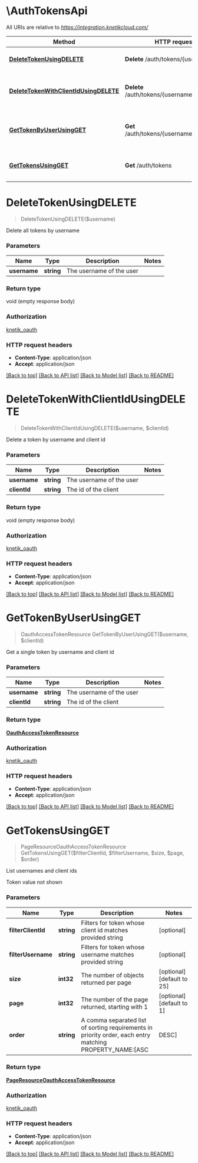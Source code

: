 # \AuthTokensApi

All URIs are relative to *https://integration.knetikcloud.com/*

Method | HTTP request | Description
------------- | ------------- | -------------
[**DeleteTokenUsingDELETE**](AuthTokensApi.md#DeleteTokenUsingDELETE) | **Delete** /auth/tokens/{username} | Delete all tokens by username
[**DeleteTokenWithClientIdUsingDELETE**](AuthTokensApi.md#DeleteTokenWithClientIdUsingDELETE) | **Delete** /auth/tokens/{username}/{client_id} | Delete a token by username and client id
[**GetTokenByUserUsingGET**](AuthTokensApi.md#GetTokenByUserUsingGET) | **Get** /auth/tokens/{username}/{client_id} | Get a single token by username and client id
[**GetTokensUsingGET**](AuthTokensApi.md#GetTokensUsingGET) | **Get** /auth/tokens | List usernames and client ids


# **DeleteTokenUsingDELETE**
> DeleteTokenUsingDELETE($username)

Delete all tokens by username


### Parameters

Name | Type | Description  | Notes
------------- | ------------- | ------------- | -------------
 **username** | **string**| The username of the user | 

### Return type

void (empty response body)

### Authorization

[knetik_oauth](../README.md#knetik_oauth)

### HTTP request headers

 - **Content-Type**: application/json
 - **Accept**: application/json

[[Back to top]](#) [[Back to API list]](../README.md#documentation-for-api-endpoints) [[Back to Model list]](../README.md#documentation-for-models) [[Back to README]](../README.md)

# **DeleteTokenWithClientIdUsingDELETE**
> DeleteTokenWithClientIdUsingDELETE($username, $clientId)

Delete a token by username and client id


### Parameters

Name | Type | Description  | Notes
------------- | ------------- | ------------- | -------------
 **username** | **string**| The username of the user | 
 **clientId** | **string**| The id of the client | 

### Return type

void (empty response body)

### Authorization

[knetik_oauth](../README.md#knetik_oauth)

### HTTP request headers

 - **Content-Type**: application/json
 - **Accept**: application/json

[[Back to top]](#) [[Back to API list]](../README.md#documentation-for-api-endpoints) [[Back to Model list]](../README.md#documentation-for-models) [[Back to README]](../README.md)

# **GetTokenByUserUsingGET**
> OauthAccessTokenResource GetTokenByUserUsingGET($username, $clientId)

Get a single token by username and client id


### Parameters

Name | Type | Description  | Notes
------------- | ------------- | ------------- | -------------
 **username** | **string**| The username of the user | 
 **clientId** | **string**| The id of the client | 

### Return type

[**OauthAccessTokenResource**](OauthAccessTokenResource.md)

### Authorization

[knetik_oauth](../README.md#knetik_oauth)

### HTTP request headers

 - **Content-Type**: application/json
 - **Accept**: application/json

[[Back to top]](#) [[Back to API list]](../README.md#documentation-for-api-endpoints) [[Back to Model list]](../README.md#documentation-for-models) [[Back to README]](../README.md)

# **GetTokensUsingGET**
> PageResourceOauthAccessTokenResource GetTokensUsingGET($filterClientId, $filterUsername, $size, $page, $order)

List usernames and client ids

Token value not shown


### Parameters

Name | Type | Description  | Notes
------------- | ------------- | ------------- | -------------
 **filterClientId** | **string**| Filters for token whose client id matches provided string | [optional] 
 **filterUsername** | **string**| Filters for token whose username matches provided string | [optional] 
 **size** | **int32**| The number of objects returned per page | [optional] [default to 25]
 **page** | **int32**| The number of the page returned, starting with 1 | [optional] [default to 1]
 **order** | **string**| A comma separated list of sorting requirements in priority order, each entry matching PROPERTY_NAME:[ASC|DESC] | [optional] [default to username:ASC]

### Return type

[**PageResourceOauthAccessTokenResource**](PageResource«OauthAccessTokenResource».md)

### Authorization

[knetik_oauth](../README.md#knetik_oauth)

### HTTP request headers

 - **Content-Type**: application/json
 - **Accept**: application/json

[[Back to top]](#) [[Back to API list]](../README.md#documentation-for-api-endpoints) [[Back to Model list]](../README.md#documentation-for-models) [[Back to README]](../README.md)

